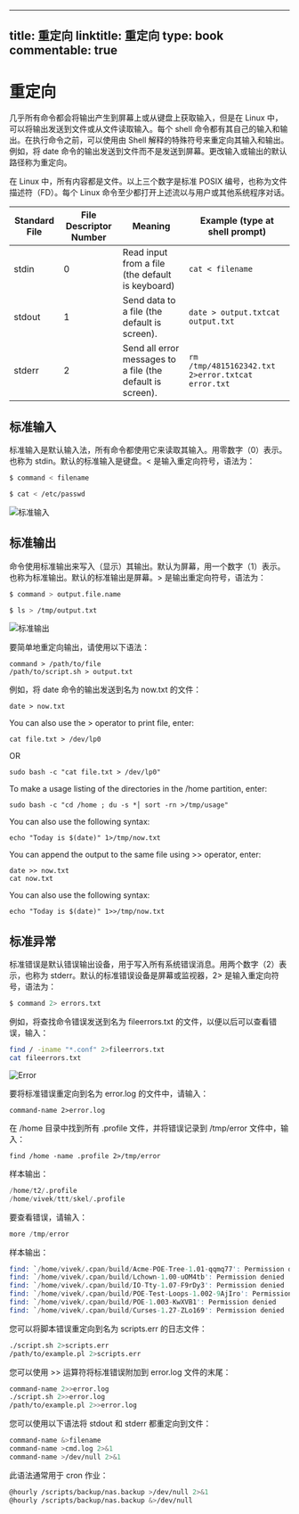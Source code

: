 
---
title: 重定向
linktitle: 重定向
type: book
commentable: true
---

# 重定向

几乎所有命令都会将输出产生到屏幕上或从键盘上获取输入，但是在 Linux 中，可以将输出发送到文件或从文件读取输入。每个 shell 命令都有其自己的输入和输出。在执行命令之前，可以使用由 Shell 解释的特殊符号来重定向其输入和输出。例如，将 date 命令的输出发送到文件而不是发送到屏幕。更改输入或输出的默认路径称为重定向。

在 Linux 中，所有内容都是文件。以上三个数字是标准 POSIX 编号，也称为文件描述符（FD）。每个 Linux 命令至少都打开上述流以与用户或其他系统程序对话。

| Standard File | File Descriptor Number | Meaning                                                    | Example (type at shell prompt)                    |
| ------------- | ---------------------- | ---------------------------------------------------------- | ------------------------------------------------- |
| stdin         | 0                      | Read input from a file (the default is keyboard)           | `cat < filename`                                  |
| stdout        | 1                      | Send data to a file (the default is screen).               | `date > output.txtcat output.txt`                 |
| stderr        | 2                      | Send all error messages to a file (the default is screen). | `rm /tmp/4815162342.txt 2>error.txtcat error.txt` |

## 标准输入

标准输入是默认输入法，所有命令都使用它来读取其输入。用零数字（0）表示。也称为 stdin。默认的标准输入是键盘。< 是输入重定向符号，语法为：

```sh
$ command < filename

$ cat < /etc/passwd
```

![标准输入](https://s1.ax1x.com/2020/06/16/NFHI56.png)

## 标准输出

命令使用标准输出来写入（显示）其输出。默认为屏幕，用一个数字（1）表示。也称为标准输出。默认的标准输出是屏幕。> 是输出重定向符号，语法为：

```sh
$ command > output.file.name

$ ls > /tmp/output.txt
```

![标准输出](https://s1.ax1x.com/2020/06/16/NFqG6g.png)

要简单地重定向输出，请使用以下语法：

```
command > /path/to/file
/path/to/script.sh > output.txt
```

例如，将 date 命令的输出发送到名为 now.txt 的文件：

```
date > now.txt
```

You can also use the > operator to print file, enter:

```
cat file.txt > /dev/lp0
```

OR

```
sudo bash -c "cat file.txt > /dev/lp0"
```

To make a usage listing of the directories in the /home partition, enter:

```
sudo bash -c "cd /home ; du -s *│ sort -rn >/tmp/usage"
```

You can also use the following syntax:

```
echo "Today is $(date)" 1>/tmp/now.txt
```

You can append the output to the same file using >> operator, enter:

```
date >> now.txt
cat now.txt
```

You can also use the following syntax:

```
echo "Today is $(date)" 1>>/tmp/now.txt
```

## 标准异常

标准错误是默认错误输出设备，用于写入所有系统错误消息。用两个数字（2）表示，也称为 stderr。默认的标准错误设备是屏幕或监视器，2> 是输入重定向符号，语法为：

```s
$ command 2> errors.txt
```

例如，将查找命令错误发送到名为 fileerrors.txt 的文件，以便以后可以查看错误，输入：

```sh
find / -iname "*.conf" 2>fileerrors.txt
cat fileerrors.txt
```

![Error](https://s1.ax1x.com/2020/06/16/Nkj2X8.png)

要将标准错误重定向到名为 error.log 的文件中，请输入：

```
command-name 2>error.log
```

在 /home 目录中找到所有 .profile 文件，并将错误记录到 /tmp/error 文件中，输入：

```
find /home -name .profile 2>/tmp/error
```

样本输出：

```s
/home/t2/.profile
/home/vivek/ttt/skel/.profile
```

要查看错误，请输入：

```s
more /tmp/error
```

样本输出：

```s
find: `/home/vivek/.cpan/build/Acme-POE-Tree-1.01-qqmq77': Permission denied
find: `/home/vivek/.cpan/build/Lchown-1.00-uOM4tb': Permission denied
find: `/home/vivek/.cpan/build/IO-Tty-1.07-F9rDy3': Permission denied
find: `/home/vivek/.cpan/build/POE-Test-Loops-1.002-9AjIro': Permission denied
find: `/home/vivek/.cpan/build/POE-1.003-KwXVB1': Permission denied
find: `/home/vivek/.cpan/build/Curses-1.27-ZLo169': Permission denied
```

您可以将脚本错误重定向到名为 scripts.err 的日志文件：

```sh
./script.sh 2>scripts.err
/path/to/example.pl 2>scripts.err
```

您可以使用 >> 运算符将标准错误附加到 error.log 文件的末尾：

```sh
command-name 2>>error.log
./script.sh 2>>error.log
/path/to/example.pl 2>>error.log
```

您可以使用以下语法将 stdout 和 stderr 都重定向到文件：

```sh
command-name &>filename
command-name >cmd.log 2>&1
command-name >/dev/null 2>&1
```

此语法通常用于 cron 作业：

```sh
@hourly /scripts/backup/nas.backup >/dev/null 2>&1
@hourly /scripts/backup/nas.backup &>/dev/null
```

    